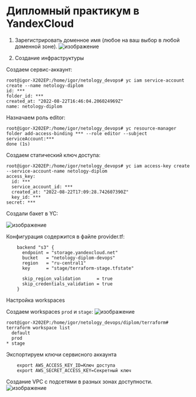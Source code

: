 Дипломный практикум в YandexCloud
===
1. Зарегистрировать доменное имя (любое на ваш выбор в любой доменной зоне).
![изображение](https://user-images.githubusercontent.com/60341565/185978183-4ce1d001-725b-4880-9912-819673a8d34d.png)

2. Создание инфраструктуры

Создаем сервис-аккаунт:

    root@igor-X202EP:/home/igor/netology_devops# yc iam service-account create --name netology-diplom
    id: ***
    folder_id: ***
    created_at: "2022-08-22T16:46:04.206024969Z"
    name: netology-diplom

Назначаем роль editor:

    root@igor-X202EP:/home/igor/netology_devops# yc resource-manager folder add-access-binding *** --role editor --subject serviceAccount:***
    done (1s)
    
Создаем статический ключ доступа:

    root@igor-X202EP:/home/igor/netology_devops# yc iam access-key create --service-account-name netology-diplom
    access_key:
      id: ***
      service_account_id: ***
      created_at: "2022-08-22T17:09:28.742607390Z"
      key_id: ***
    secret: ***
 Создали бакет в YC:

![изображение](https://user-images.githubusercontent.com/60341565/185986619-e864211f-bb43-422b-9c17-2d1a1d869a94.png)

Конфигурация содержится в файле provider.tf:

        backend "s3" {
          endpoint = "storage.yandexcloud.net"
          bucket   = "netology-diplom-devops"
          region   = "ru-central1"
          key      = "stage/terraform-stage.tfstate"

          skip_region_validation      = true
          skip_credentials_validation = true
        }
        
 Настройка workspaces

Создаем workspaces `prod` и `stage`:
![изображение](https://user-images.githubusercontent.com/60341565/185987254-33395269-a42f-461c-b9ee-bbb93b5f3db0.png)

    root@igor-X202EP:/home/igor/netology_devops/diplom/terraform# terraform workspace list
      default
      prod
    * stage

Экспортируем ключи сервисного аккаунта

        export AWS_ACCESS_KEY_ID=Ключ доступа
        export AWS_SECRET_ACCESS_KEY=Секретный ключ

Создание VPC с подсетями в разных зонах доступности.
![изображение](https://user-images.githubusercontent.com/60341565/186162915-0b9c77a3-79d2-4068-bc40-6065db2c6896.png)
